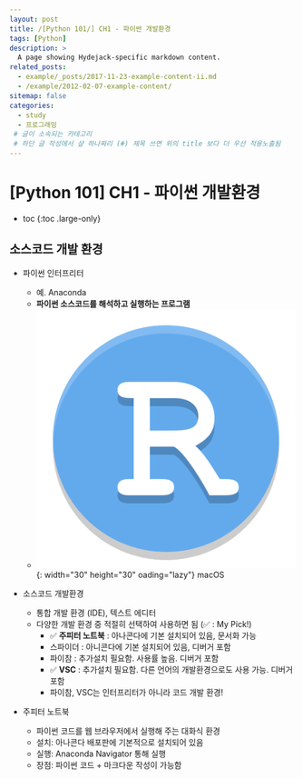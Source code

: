```yaml
---
layout: post
title: /[Python 101/] CH1 - 파이썬 개발환경
tags: [Python]
description: >
  A page showing Hydejack-specific markdown content.
related_posts:
  - example/_posts/2017-11-23-example-content-ii.md
  - /example/2012-02-07-example-content/
sitemap: false
categories:
  - study
  - 프로그래밍
 # 글이 소속되는 카테고리 
 # 하단 글 작성에서 샾 하나짜리 (#) 제목 쓰면 위의 title 보다 더 우선 적용노출됨 
---
```


# [Python 101] CH1 - 파이썬 개발환경

* toc 
{:toc .large-only}

## 소스코드 개발 환경  
- 파이썬 인터프리터  
  - 예. Anaconda
  - **파이썬 소스코드를 해석하고 실행하는 프로그램**  
  - ![logo_r](/assets/img/logo_r.png){: width="30" height="30" oading="lazy"} macOS

- 소스코드 개발환경 
  - 통합 개발 환경 (IDE), 텍스트 에디터  
  - 다양한 개발 환경 중 적절히 선택하여 사용하면 됨 (✅ : My Pick!)
    - ✅ **주피터 노트북** : 아나콘다에 기본 설치되어 있음, 문서화 가능  
    - 스파이더 : 아니콘다에 기본 설치되어 있음, 디버거 포함  
    - 파이참 : 추가설치 필요함. 사용률 높음. 디버거 포함  
    - ✅ **VSC** : 추가설치 필요함. 다른 언어의 개발환경으로도 사용 가능. 디버거 포함  
    - 파이참, VSC는 인터프리터가 아니라 코드 개발 환경!  

- 주피터 노트북  
  - 파이썬 코드를 웹 브라우저에서 실행해 주는 대화식 환경  
  - 설치: 아나콘다 배포판에 기본적으로 설치되어 있음  
  - 실행: Anaconda Navigator 통해 실행  
  - 장점: 파이썬 코드 + 마크다운 작성이 가능함